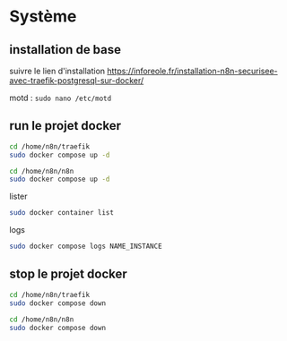# Système
## installation de base
suivre le lien d'installation 
https://inforeole.fr/installation-n8n-securisee-avec-traefik-postgresql-sur-docker/

motd : ```sudo nano /etc/motd```

## run le projet docker
```bash
cd /home/n8n/traefik
sudo docker compose up -d

cd /home/n8n/n8n
sudo docker compose up -d
```
lister
```bash
sudo docker container list
```

logs
```bash
sudo docker compose logs NAME_INSTANCE
```

## stop le projet docker
```bash
cd /home/n8n/traefik
sudo docker compose down

cd /home/n8n/n8n
sudo docker compose down

```

